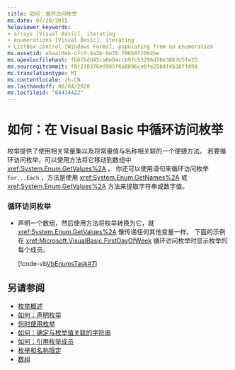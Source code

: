 ```yaml
---
title: 如何：循环访问枚举
ms.date: 07/20/2015
helpviewer_keywords:
- arrays [Visual Basic], iterating
- enumerations [Visual Basic], iterating
- ListBox control [Windows Forms], populating from an enumeration
ms.assetid: e5aa10eb-cfcd-4a3b-8e76-f06b8f2002be
ms.openlocfilehash: fb6fbdd45ca0e84ccb9fc55296d78e3867d5fe25
ms.sourcegitcommit: f8c270376ed905f6a8896ce0fe25b4f4b38ff498
ms.translationtype: MT
ms.contentlocale: zh-CN
ms.lasthandoff: 06/04/2020
ms.locfileid: "84414422"
---
```

# <a name="how-to-iterate-through-an-enumeration-in-visual-basic"></a>如何：在 Visual Basic 中循环访问枚举
枚举提供了使用相关常量集以及将常量值与名称相关联的一个便捷方法。 若要循环访问枚举，可以使用方法将它移动到数组中 <xref:System.Enum.GetValues%2A> 。 你还可以使用语句来循环访问枚举 `For...Each` ，方法是使用 <xref:System.Enum.GetNames%2A> 或 <xref:System.Enum.GetValues%2A> 方法来提取字符串或数字值。  
  
### <a name="to-iterate-through-an-enumeration"></a>循环访问枚举  
  
- 声明一个数组，然后使用方法将枚举转换为它，就 <xref:System.Enum.GetValues%2A> 像传递任何其他变量一样。 下面的示例在 <xref:Microsoft.VisualBasic.FirstDayOfWeek> 循环访问枚举时显示枚举的每个成员。  
  
     [!code-vb[VbEnumsTask#7](~/samples/snippets/visualbasic/VS_Snippets_VBCSharp/VbEnumsTask/VB/Class2.vb#7)]  
  
## <a name="see-also"></a>另请参阅

- [枚举概述](enumerations-overview.md)
- [如何：声明枚举](how-to-declare-enumerations.md)
- [何时使用枚举](when-to-use-an-enumeration.md)
- [如何：确定与枚举值关联的字符串](how-to-determine-the-string-associated-with-an-enumeration-value.md)
- [如何：引用枚举成员](how-to-refer-to-an-enumeration-member.md)
- [枚举和名称限定](enumerations-and-name-qualification.md)
- [数组](../arrays/index.md)
